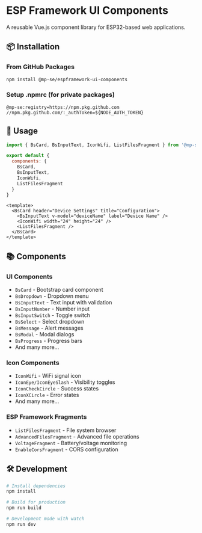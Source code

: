 # ESP Framework UI Components

A reusable Vue.js component library for ESP32-based web applications.

## 📦 Installation

### From GitHub Packages

```bash
npm install @mp-se/espframework-ui-components
```

### Setup .npmrc (for private packages)

```
@mp-se:registry=https://npm.pkg.github.com
//npm.pkg.github.com/:_authToken=${NODE_AUTH_TOKEN}
```

## 🔧 Usage

```javascript
import { BsCard, BsInputText, IconWifi, ListFilesFragment } from '@mp-se/espframework-ui-components'

export default {
  components: {
    BsCard,
    BsInputText,
    IconWifi,
    ListFilesFragment
  }
}
```

```vue
<template>
  <BsCard header="Device Settings" title="Configuration">
    <BsInputText v-model="deviceName" label="Device Name" />
    <IconWifi width="24" height="24" />
    <ListFilesFragment />
  </BsCard>
</template>
```

## 📚 Components

### UI Components
- `BsCard` - Bootstrap card component
- `BsDropdown` - Dropdown menu
- `BsInputText` - Text input with validation
- `BsInputNumber` - Number input
- `BsInputSwitch` - Toggle switch
- `BsSelect` - Select dropdown
- `BsMessage` - Alert messages
- `BsModal` - Modal dialogs
- `BsProgress` - Progress bars
- And many more...

### Icon Components
- `IconWifi` - WiFi signal icon
- `IconEye/IconEyeSlash` - Visibility toggles
- `IconCheckCircle` - Success states
- `IconXCircle` - Error states
- And many more...

### ESP Framework Fragments
- `ListFilesFragment` - File system browser
- `AdvancedFilesFragment` - Advanced file operations
- `VoltageFragment` - Battery/voltage monitoring
- `EnableCorsFragment` - CORS configuration

## 🛠️ Development

```bash
# Install dependencies
npm install

# Build for production
npm run build

# Development mode with watch
npm run dev
```

